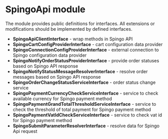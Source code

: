 # SpingoApi module

The module provides public definitions for interfaces. All extensions or modifications should be implemented by defined interfaces.

* **SpingoApiClientInterface** - wrap methods in Spingo API
* **SpingoCartConfigProviderInterface** - cart configuration data provider
* **SpingoConnectionConfigProviderInterface** -  external connection to Spingo configuration data provider
* **SpingoNotifyOrderStatusProviderInterface** - provide order statuses based on Spingo API response
* **SpingoNotifyStatusMessageResolverInterface** - resolve order messages based on Spingo API response
* **SpingoOrderChangeStatusServiceInterface** - order status change service
* **SpingoPaymentCurrencyCheckServiceInterface** - service to check available currency for Spingo payment method
* **SpingoPaymentGrandTotalThresholdServiceInterface** - service to check the threshold of total payment for Spingo payment method
* **SpingoPaymentVatIdCheckServiceInterface** - service to check vat id for Spingo payment method
* **SpingoSubmitParameterResolverInterface** - resolve data for Spingo Api request

